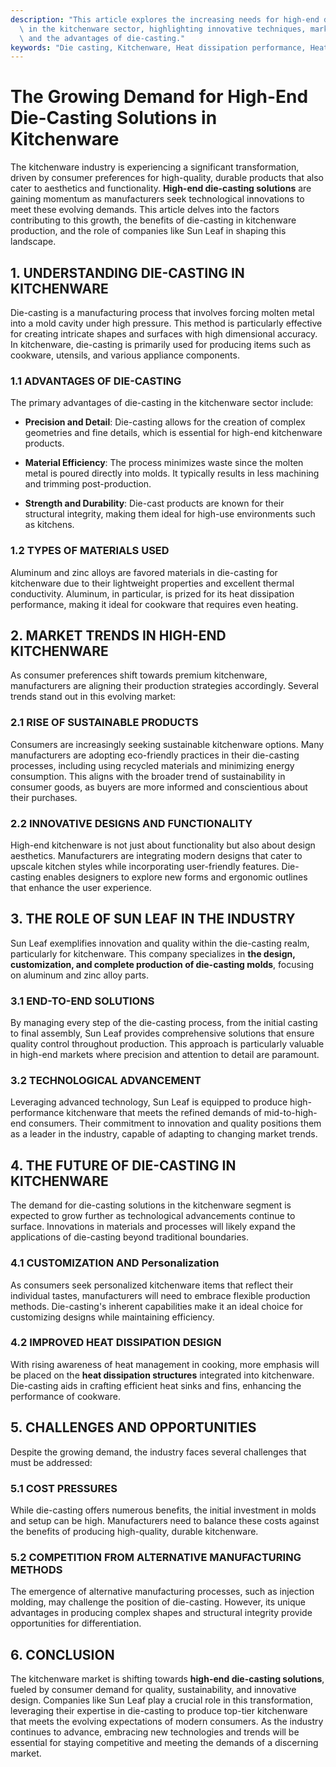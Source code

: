 ```yaml
---
description: "This article explores the increasing needs for high-end die-casting solutions specifically\
  \ in the kitchenware sector, highlighting innovative techniques, market trends,\
  \ and the advantages of die-casting."
keywords: "Die casting, Kitchenware, Heat dissipation performance, Heat sink"
---
```

# The Growing Demand for High-End Die-Casting Solutions in Kitchenware

The kitchenware industry is experiencing a significant transformation, driven by consumer preferences for high-quality, durable products that also cater to aesthetics and functionality. **High-end die-casting solutions** are gaining momentum as manufacturers seek technological innovations to meet these evolving demands. This article delves into the factors contributing to this growth, the benefits of die-casting in kitchenware production, and the role of companies like Sun Leaf in shaping this landscape.

## 1. UNDERSTANDING DIE-CASTING IN KITCHENWARE

Die-casting is a manufacturing process that involves forcing molten metal into a mold cavity under high pressure. This method is particularly effective for creating intricate shapes and surfaces with high dimensional accuracy. In kitchenware, die-casting is primarily used for producing items such as cookware, utensils, and various appliance components.

### 1.1 ADVANTAGES OF DIE-CASTING

The primary advantages of die-casting in the kitchenware sector include:

- **Precision and Detail**: Die-casting allows for the creation of complex geometries and fine details, which is essential for high-end kitchenware products.
  
- **Material Efficiency**: The process minimizes waste since the molten metal is poured directly into molds. It typically results in less machining and trimming post-production.

- **Strength and Durability**: Die-cast products are known for their structural integrity, making them ideal for high-use environments such as kitchens.

### 1.2 TYPES OF MATERIALS USED

Aluminum and zinc alloys are favored materials in die-casting for kitchenware due to their lightweight properties and excellent thermal conductivity. Aluminum, in particular, is prized for its heat dissipation performance, making it ideal for cookware that requires even heating.

## 2. MARKET TRENDS IN HIGH-END KITCHENWARE

As consumer preferences shift towards premium kitchenware, manufacturers are aligning their production strategies accordingly. Several trends stand out in this evolving market:

### 2.1 RISE OF SUSTAINABLE PRODUCTS

Consumers are increasingly seeking sustainable kitchenware options. Many manufacturers are adopting eco-friendly practices in their die-casting processes, including using recycled materials and minimizing energy consumption. This aligns with the broader trend of sustainability in consumer goods, as buyers are more informed and conscientious about their purchases.

### 2.2 INNOVATIVE DESIGNS AND FUNCTIONALITY

High-end kitchenware is not just about functionality but also about design aesthetics. Manufacturers are integrating modern designs that cater to upscale kitchen styles while incorporating user-friendly features. Die-casting enables designers to explore new forms and ergonomic outlines that enhance the user experience.

## 3. THE ROLE OF SUN LEAF IN THE INDUSTRY

Sun Leaf exemplifies innovation and quality within the die-casting realm, particularly for kitchenware. This company specializes in **the design, customization, and complete production of die-casting molds**, focusing on aluminum and zinc alloy parts.

### 3.1 END-TO-END SOLUTIONS

By managing every step of the die-casting process, from the initial casting to final assembly, Sun Leaf provides comprehensive solutions that ensure quality control throughout production. This approach is particularly valuable in high-end markets where precision and attention to detail are paramount.

### 3.2 TECHNOLOGICAL ADVANCEMENT

Leveraging advanced technology, Sun Leaf is equipped to produce high-performance kitchenware that meets the refined demands of mid-to-high-end consumers. Their commitment to innovation and quality positions them as a leader in the industry, capable of adapting to changing market trends.

## 4. THE FUTURE OF DIE-CASTING IN KITCHENWARE

The demand for die-casting solutions in the kitchenware segment is expected to grow further as technological advancements continue to surface. Innovations in materials and processes will likely expand the applications of die-casting beyond traditional boundaries.

### 4.1 CUSTOMIZATION AND Personalization

As consumers seek personalized kitchenware items that reflect their individual tastes, manufacturers will need to embrace flexible production methods. Die-casting's inherent capabilities make it an ideal choice for customizing designs while maintaining efficiency.

### 4.2 IMPROVED HEAT DISSIPATION DESIGN

With rising awareness of heat management in cooking, more emphasis will be placed on the **heat dissipation structures** integrated into kitchenware. Die-casting aids in crafting efficient heat sinks and fins, enhancing the performance of cookware.

## 5. CHALLENGES AND OPPORTUNITIES

Despite the growing demand, the industry faces several challenges that must be addressed:

### 5.1 COST PRESSURES

While die-casting offers numerous benefits, the initial investment in molds and setup can be high. Manufacturers need to balance these costs against the benefits of producing high-quality, durable kitchenware.

### 5.2 COMPETITION FROM ALTERNATIVE MANUFACTURING METHODS

The emergence of alternative manufacturing processes, such as injection molding, may challenge the position of die-casting. However, its unique advantages in producing complex shapes and structural integrity provide opportunities for differentiation.

## 6. CONCLUSION

The kitchenware market is shifting towards **high-end die-casting solutions**, fueled by consumer demand for quality, sustainability, and innovative design. Companies like Sun Leaf play a crucial role in this transformation, leveraging their expertise in die-casting to produce top-tier kitchenware that meets the evolving expectations of modern consumers. As the industry continues to advance, embracing new technologies and trends will be essential for staying competitive and meeting the demands of a discerning market.
